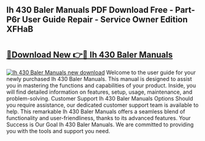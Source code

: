 ## Ih 430 Baler Manuals PDF Download Free - Part-P6r User Guide Repair - Service Owner Edition XFHaB

# <h2><a href="http://bc65868.oget.top/?id=Ih+430+Baler+Manuals">🔗Download New 👉🔴 Ih 430 Baler Manuals</a></h2>

[![Ih 430 Baler Manuals new download](https://i.imgur.com/5g1atiW.png)](http://bc65868.oget.top/?id=Ih+430+Baler+Manuals)
Welcome to the user guide for your newly purchased Ih 430 Baler Manuals. This manual is designed to assist you in mastering the functions and capabilities of your product. Inside, you will find detailed information on features, setup, usage, maintenance, and problem-solving. Customer Support Ih 430 Baler Manuals Options Should you require assistance, our dedicated customer support team is available to help. This remarkable Ih 430 Baler Manuals offers a seamless blend of functionality and user-friendliness, thanks to its advanced features. Your Success is Our Goal Ih 430 Baler Manuals. We are committed to providing you with the tools and support you need.
